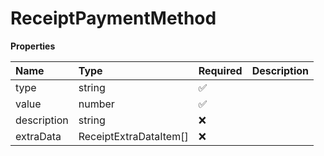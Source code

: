 # ReceiptPaymentMethod

**Properties**

| Name        | Type                   | Required | Description |
| :---------- | :--------------------- | :------- | :---------- |
| type        | string                 | ✅       |             |
| value       | number                 | ✅       |             |
| description | string                 | ❌       |             |
| extraData   | ReceiptExtraDataItem[] | ❌       |             |
